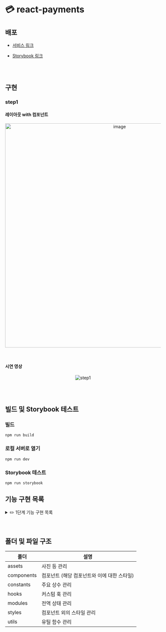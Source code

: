 # 💳 react-payments

## 배포

- [서비스 링크](https://yoonkyoungme.github.io/react-payments/)

- [Storybook 링크](https://6620cb9a99e8a4a3cde0e4c1-zvlcqqhnqq.chromatic.com/?path=/story/app--default)

<br />
<br />

## 구현

### step1

#### 레이아웃 with 컴포넌트

<p align="center">
  <img width="725" alt="image" src="https://github.com/woowacourse/react-payments/assets/100656920/446200da-cd49-4354-a26b-5990a2341b4a">
</p>

<br />

#### 시연 영상

<p align="center">
    <img src="https://github.com/woowacourse/react-payments/assets/100656920/8289a534-58db-4432-a558-c2eb99f983ad" alt="step1">
</p>

<br />
<br />

## 빌드 및 Storybook 테스트

### 빌드

```dash
npm run build
```

### 로컬 서버로 열기

```dash
npm run dev
```

### Storybook 테스트

```dash
npm run storybook
```

## 기능 구현 목록

 <details>
  <summary> ✏️ 1단계 기능 구현 목록</summary>
  <div markdown="1">
  
### 카드 번호

- [x] 입력란에 카드 번호 입력
- [x] 입력값에 대한 유효성 검사
  - 유효성 검사
    - 16자리 (하나의 input에 4개의 숫자)
    - type: 0-9 정수
- [x] 유효성 검사 fail 시, 오류 메세지 보여줌
- [x] 유효성 검사 통과 시 카드 구별
  - 4로 시작 visa, 51~55로 시작하면 마스터카드, 그 외는 기타
- [x] 카드 상태 업데이트

### 유효기간

- [x] 입력란에 월/연도 번호 입력
- [x] 입력란에 대한 유효성 검사
  - 유효성 검사
    - 월에 대한 입력값: 01-12
    - 연도에 대한 입력값: 정수 2자리
    - 사용 가능한 카드 유효 기간 : 이번달부터 인것만 유효하게
- [x] 유효성 검사 fail 시, 오류 메세지 보여줌
- [x] 유효성 검사 통과 시 카드 상태 업데이트

### 소유자 이름

- [x] 입력란에 이름 입력
- [x] 입력란에 대한 유효성 검사
  - 유효성 검사
    - 영어 소문자/대문자, 공백
    - 최소 1자 최대 100자
- [x] 유효성 검사 fail 시, 오류 메세지 보여줌
- [x] 유효성 통과 시, 소문자는 대문자로 변경 후 카드 상태 업데이트
  </div>
</details>

<br />
<br />

## 폴더 및 파일 구조

| 폴더       | 설명                                        |
| ---------- | ------------------------------------------- |
| assets     | 사진 등 관리                                |
| components | 컴포넌트 (해당 컴포넌트와 이에 대한 스타일) |
| constants  | 주요 상수 관리                              |
| hooks      | 커스텀 훅 관리                              |
| modules    | 전역 상태 관리                              |
| styles     | 컴포넌트 외의 스타일 관리                   |
| utils      | 유틸 함수 관리                              |
